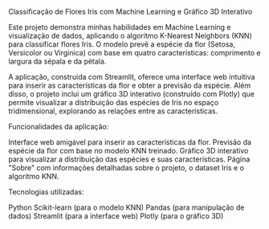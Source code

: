 Classificação de Flores Iris com Machine Learning e Gráfico 3D Interativo

Este projeto demonstra minhas habilidades em Machine Learning e visualização de dados, aplicando o algoritmo K-Nearest Neighbors (KNN) para classificar flores Iris. O modelo prevê a espécie da flor (Setosa, Versicolor ou Virginica) com base em quatro características: comprimento e largura da sépala e da pétala.

A aplicação, construída com Streamlit, oferece uma interface web intuitiva para inserir as características da flor e obter a previsão da espécie. Além disso, o projeto inclui um gráfico 3D interativo (construído com Plotly) que permite visualizar a distribuição das espécies de Iris no espaço tridimensional, explorando as relações entre as características.

Funcionalidades da aplicação:

Interface web amigável para inserir as características da flor.
Previsão da espécie da flor com base no modelo KNN treinado.
Gráfico 3D interativo para visualizar a distribuição das espécies e suas características.
Página "Sobre" com informações detalhadas sobre o projeto, o dataset Iris e o algoritmo KNN.

Tecnologias utilizadas:

Python
Scikit-learn (para o modelo KNN)
Pandas (para manipulação de dados)
Streamlit (para a interface web)
Plotly (para o gráfico 3D)
